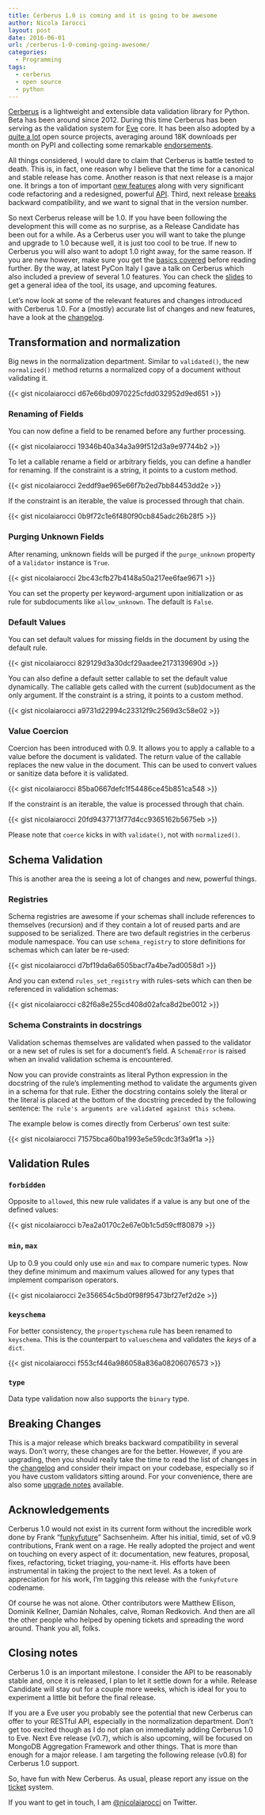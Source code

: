 ```yaml
---
title: Cerberus 1.0 is coming and it is going to be awesome
author: Nicola Iarocci
layout: post
date: 2016-06-01
url: /cerberus-1-0-coming-going-awesome/
categories:
  - Programming
tags:
  - cerberus
  - open source
  - python
---
```

[Cerberus][1] is a lightweight and extensible data validation library for Python. Beta has been around since 2012. During this time Cerberus has been serving as the validation system for [Eve][2] core. It has been also adopted by a [quite a lot][3] open source projects, averaging around 18K downloads per month on PyPI and collecting some remarkable [endorsements][4].

All things considered, I would dare to claim that Cerberus is battle tested to death. This is, in fact, one reason why I believe that the time for a canonical and stable release has come. Another reason is that next release is a major one. It brings a ton of important [new features][5] along with very significant code refactoring and a redesigned, powerful [API][6]. Third, next release [breaks][7] backward compatibility, and we want to signal that in the version number.

So next Cerberus release will be 1.0. If you have been following the development this will come as no surprise, as a Release Candidate has been out for a while. As a Cerberus user you will want to take the plunge and upgrade to 1.0 because well, it is just too cool to be true. If new to Cerberus you will also want to adopt 1.0 right away, for the same reason. If you are new however, make sure you get the [basics covered][8] before reading further. By the way, at latest PyCon Italy I gave a talk on Cerberus which also included a preview of several 1.0 features. You can check the [slides][9] to get a general idea of the tool, its usage, and upcoming features.

Let&#8217;s now look at some of the relevant features and changes introduced with Cerberus 1.0. For a (mostly) accurate list of changes and new features, have a look at the [changelog][5].

<!--more-->

## Transformation and normalization

Big news in the normalization department. Similar to `validated()`, the new `normalized()` method returns a normalized copy of a document without validating it.

{{< gist nicolaiarocci d67e66bd0970225cfdd032952d9ed651 >}}

### Renaming of Fields

You can now define a field to be renamed before any further processing.

{{< gist nicolaiarocci 19346b40a34a3a99f512d3a9e97744b2 >}}

To let a callable rename a field or arbitrary fields, you can define a handler for renaming. If the constraint is a string, it points to a custom method.

{{< gist nicolaiarocci 2eddf9ae965e66f7b2ed7bb84453dd2e >}}

If the constraint is an iterable, the value is processed through that chain.

{{< gist nicolaiarocci 0b9f72c1e6f480f90cb845adc26b28f5 >}}

### Purging Unknown Fields

After renaming, unknown fields will be purged if the `purge_unknown` property of a `Validator` instance is `True`.

{{< gist nicolaiarocci 2bc43cfb27b4148a50a217ee6fae9671 >}}

You can set the property per keyword-argument upon initialization or as rule for subdocuments like `allow_unknown`. The default is `False`.

### Default Values

You can set default values for missing fields in the document by using the default rule.

{{< gist nicolaiarocci 829129d3a30dcf29aadee2173139690d >}}

You can also define a default setter callable to set the default value dynamically. The callable gets called with the current (sub)document as the only argument. If the constraint is a string, it points to a custom method.

{{< gist nicolaiarocci a9731d22994c23312f9c2569d3c58e02 >}}

### Value Coercion

Coercion has been introduced with 0.9. It allows you to apply a callable to a value before the document is validated. The return value of the callable replaces the new value in the document. This can be used to convert values or sanitize data before it is validated.

{{< gist nicolaiarocci 85ba0667defc1f54486ce45b851ca548 >}}

If the constraint is an iterable, the value is processed through that chain.

{{< gist nicolaiarocci 20fd9437713f77d4cc9365162b5675eb >}}

Please note that `coerce` kicks in with `validate()`, not with `normalized()`.

## Schema Validation

This is another area the is seeing a lot of changes and new, powerful things.

### Registries

Schema registries are awesome if your schemas shall include references to themselves (recursion) and if they contain a lot of reused parts and are supposed to be serialized. There are two default registries in the cerberus module namespace. You can use `schema_registry` to store definitions for schemas which can later be re-used:

{{< gist nicolaiarocci d7bf19da6a6505bacf7a4be7ad0058d1 >}}

And you can extend `rules_set_registry` with rules-sets which can then be referenced in validation schemas:

{{< gist nicolaiarocci c82f6a8e255cd408d02afca8d2be0012 >}}

### Schema Constraints in docstrings

Validation schemas themselves are validated when passed to the validator or a new set of rules is set for a document’s field. A `SchemaError` is raised when an invalid validation schema is encountered.

Now you can provide constraints as literal Python expression in the docstring of the rule’s implementing method to validate the arguments given in a schema for that rule. Either the docstring contains solely the literal or the literal is placed at the bottom of the docstring preceded by the following sentence: `The rule's arguments are validated against this schema`.

The example below is comes directly from Cerberus&#8217; own test suite:

{{< gist nicolaiarocci 71575bca60ba1993e5e59cdc3f3a9f1a >}}

## Validation Rules

### `forbidden`

Opposite to `allowed`, this new rule validates if a value is any but one of the defined values:

{{< gist nicolaiarocci b7ea2a0170c2e67e0b1c5d59cff80879 >}}

### `min`, `max`

Up to 0.9 you could only use `min` and `max` to compare numeric types. Now they define minimum and maximum values allowed for any types that implement comparison operators.

{{< gist nicolaiarocci 2e356654c5bd0f98f95473bf27ef2d2e >}}

### `keyschema`

For better consistency, the `propertyschema` rule has been renamed to `keyschema`. This is the counterpart to `valueschema` and validates the _keys_ of a `dict`.

{{< gist nicolaiarocci f553cf446a986058a836a08206076573 >}}

### `type`

Data type validation now also supports the `binary` type.

## Breaking Changes

This is a major release which breaks backward compatibility in several ways. Don&#8217;t worry, these changes are for the better. However, if you are upgrading, then you should really take the time to read the list of changes in the [changelog][5] and consider their impact on your codebase, especially so if you have custom validators sitting around. For your convenience, there are also some [upgrade notes][10] available.

## Acknowledgements

Cerberus 1.0 would not exist in its current form without the incredible work done by Frank &#8220;[funkyfuture][11]&#8221; Sachsenheim. After his initial, timid, set of v0.9 contributions, Frank went on a rage. He really adopted the project and went on touching on every aspect of it: documentation, new features, proposal, fixes, refactoring, ticket triaging, you-name-it. His efforts have been instrumental in taking the project to the next level. As a token of appreciation for his work, I&#8217;m tagging this release with the `funkyfuture` codename.

Of course he was not alone. Other contributors were Matthew Ellison, Dominik Kellner, Damián Nohales, calve, Roman Redkovich. And then are all the other people who helped by opening tickets and spreading the word around. Thank you all, folks.

## Closing notes

Cerberus 1.0 is an important milestone. I consider the API to be reasonably stable and, once it is released, I plan to let it settle down for a while. Release Candidate will stay out for a couple more weeks, which is ideal for you to experiment a little bit before the final release.

If you are a Eve user you probably see the potential that new Cerberus can offer to your RESTful API, especially in the normalization department. Don&#8217;t get too excited though as I do not plan on immediately adding Cerberus 1.0 to Eve. Next Eve release (v0.7), which is also upcoming, will be focused on MongoDB Aggregation Framework and other things. That is more than enough for a major release. I am targeting the following release (v0.8) for Cerberus 1.0 support.

So, have fun with New Cerberus. As usual, please report any issue on the [ticket][12] system.

If you want to get in touch, I am [@nicolaiarocci][13] on Twitter.

 [1]: http://python-cerberus.org
 [2]: http://python-eve.org
 [3]: https://github.com/search?q=from+cerberus+import+Validator&type=Code&utf8=%E2%9C%93
 [4]: https://speakerdeck.com/nicola/cerberus?slide=56
 [5]: http://docs.python-cerberus.org/en/latest/changelog.html#version-1-0
 [6]: http://docs.python-cerberus.org/en/latest/api.html
 [7]: http://docs.python-cerberus.org/en/latest/changelog.html#breaking-changes
 [8]: https://cerberus.readthedocs.io/en/latest/usage.html#cerberus-usage
 [9]: https://speakerdeck.com/nicola/cerberus
 [10]: http://docs.python-cerberus.org/en/latest/upgrading.html
 [11]: https://github.com/funkyfuture
 [12]: https://github.com/nicolaiarocci/cerberus/issues
 [13]: https://twitter.com/nicolaiarocci
